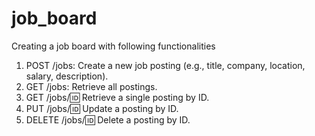 # job_board
Creating a job board with following functionalities

1. POST /jobs: Create a new job posting (e.g., title, company, location, salary, description).
2. GET /jobs: Retrieve all postings.
3. GET /jobs/:id: Retrieve a single posting by ID.
4. PUT /jobs/:id: Update a posting by ID.
5. DELETE /jobs/:id: Delete a posting by ID.
